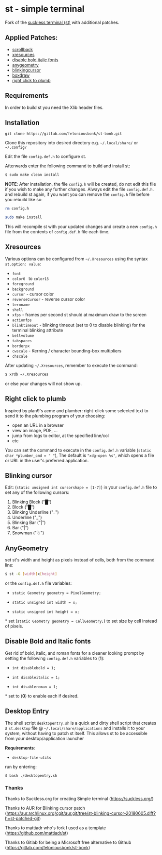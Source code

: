 # st - simple terminal
Fork of the [suckless terminal (st)](https://st.suckless.org/) with additional patches.

## Applied Patches:
- [scrollback](https://st.suckless.org/patches/scrollback/)
- [xresources](https://st.suckless.org/patches/xresources/)
- [disable bold italic fonts](https://st.suckless.org/patches/disable_bold_italic_fonts/)
- [anygeometry](https://st.suckless.org/patches/anygeometry/)
- [blinkingcursor](https://aur.archlinux.org/cgit/aur.git/tree/st-blinking-cursor-20180605.diff?h=st-patched-git)
- [boxdraw](https://st.suckless.org/patches/boxdraw/)
- [right click to plumb](https://st.suckless.org/patches/right_click_to_plumb/)

## Requirements
In order to build st you need the Xlib header files.

## Installation

`git clone https://gitlab.com/feloniousbonk/st-bonk.git` 

Clone this repository into desired directory e.g. `~/.local/share/` or `~/.config/`

Edit the file `config.def.h` to configure st.

Afterwards enter the following command to build and install st:
```bash
$ sudo make clean install
```
**NOTE**: After installation, the file `config.h` will be created, do not edit this file if you wish to make any further changes. Always edit the file `config.def.h`. and rebuild st again, if you want you can remove the `config.h` file before you rebuild like so:

```bash
rm config.h

sudo make install
```
This will recompile st with your updated changes and create a new `config.h` file from the contents of `config.def.h` file each time.

## Xresources
Various options can be configured from `~/.Xresources` using the syntax `st.option: value`:
- `font`
- `color0 ` to `color15`
- `foreground`
- `background`
- `cursor` - cursor color
- `reverseCursor` - reverse cursor color
- `termname`
- `shell`
- `xfps` - frames per second st should at maximum draw to the screen
- `actionfps`
- `blinktimeout` - blinking timeout (set to 0 to disable blinking) for the terminal blinking attribute
- `bellvolume`
- `tabspaces`
- `borderpx`
- `cwscale` - Kerning / character bounding-box multipliers
- `chscale`

After updating `~/.Xresources`, remember to execute the command:
```bash
$ xrdb ~/.Xresources
```
or else your changes will not show up.

## Right click to plumb

Inspired by plan9's acme and plumber: right-click some selected text to send it to the plumbing program of your choosing:
  
- open an URL in a browser
- view an image, PDF, ...
- jump from logs to editor, at the specified line/col
- etc

You can set the command to execute in the `config.def.h` variable (`static char *plumber_cmd = " "`), The default is `"xdg-open %s"`, which opens a file or URL in the user's preferred application.

## Blinking cursor
Edit: (`static unsigned int cursorshape = [1-7]`) in your `config.def.h` file to set any of the following cursors: 

  1. Blinking Block ("█")
  2. Block ("█")
  3. Blinking Underline ("_")
  4. Underline ("_")
  5. Blinking Bar ("|")
  6. Bar ("|")
  7. Snowman ("☃")

## AnyGeometry
set st's width and height as pixels instead of cells, both from the command line:
```bash
$ st -G [width]x[height]
```
or the `config.def.h` file variables: 
 
 * `static Geometry geometry = PixelGeometry;` 
 
 * `static unsigned int width = x;` 
 
 * `static unsigned int height = x;`

\* set (`static Geometry geometry = CellGeometry;`) to set size by cell instead of pixels.

## Disable Bold and Italic fonts
Get rid of bold, italic, and roman fonts for a cleaner looking prompt by setting the following `config.def.h` variables to (**1**):

  * `int disablebold = 1;`

  * `int disableitalic = 1;`

  * `int disableroman = 1;`

\* set to (**0**) to enable each if desired.

## Desktop Entry
The shell script `desktopentry.sh` is a quick and dirty shell script that creates a `st.desktop` file @ `~/.local/share/applications`
and installs it to your system, without having to patch st itself. This allows st to be accessible from your desktop/application launcher

**Requirements**:  

  * `desktop-file-utils`

run by entering:
```bash
$ bash ./desktopentry.sh
``` 

### Thanks
Thanks to Suckless.org for creating Simple terminal (https://suckless.org/)

Thanks to AUR for Blinking cursor patch (https://aur.archlinux.org/cgit/aur.git/tree/st-blinking-cursor-20180605.diff?h=st-patched-git)

Thanks to mattiadr who's fork I used as a template (https://github.com/mattiadr/st)

Thanks to Gitlab for being a Microsoft free alternative to Github (https://gitlab.com/feloniousbonk/st-bonk)
